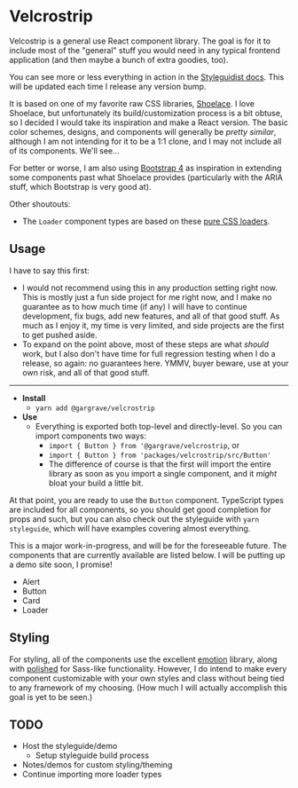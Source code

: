 # Velcrostrip

Velcostrip is a general use React component library. The goal is for it to
include most of the "general" stuff you would need in any typical frontend
application (and then maybe a bunch of extra goodies, too).

You can see more or less everything in action in the
[Styleguidist docs](https://gargrave.github.io/velcrostrip/). This will be
updated each time I release any version bump.

It is based on one of my favorite raw CSS libraries,
[Shoelace](https://www.shoelace.style/index.html). I love Shoelace, but
unfortunately its build/customization process is a bit obtuse, so I decided I
would take its inspiration and make a React version. The basic color schemes,
designs, and components will generally be _pretty similar_, although I am not
intending for it to be a 1:1 clone, and I may not include all of its components.
We'll see...

For better or worse, I am also using
[Bootstrap 4](https://getbootstrap.com/docs/4.0/getting-started/introduction/)
as inspiration in extending some components past what Shoelace provides
(particularly with the ARIA stuff, which Bootstrap is very good at).

Other shoutouts:

- The `Loader` component types are based on these
  [pure CSS loaders](https://loading.io/css/).

## Usage

I have to say this first:

- I would not recommend using this in any production setting right now. This is
  mostly just a fun side project for me right now, and I make no guarantee as to
  how much time (if any) I will have to continue development, fix bugs, add new
  features, and all of that good stuff. As much as I enjoy it, my time is very
  limited, and side projects are the first to get pushed aside.
- To expand on the point above, most of these steps are what _should_ work, but
  I also don't have time for full regression testing when I do a release, so
  again: no guarantees here. YMMV, buyer beware, use at your own risk, and all
  of that good stuff.

---

- **Install**
  - `yarn add @gargrave/velcrostrip`
- **Use**
  - Everything is exported both top-level and directly-level. So you can import
    components two ways:
    - `import { Button } from '@gargrave/velcrostrip`, or
    - `import { Button } from 'packages/velcrostrip/src/Button'`
    - The difference of course is that the first will import the entire library
      as soon as you import a single component, and it _might_ bloat your build
      a little bit.

At that point, you are ready to use the `Button` component. TypeScript types are
included for all components, so you should get good completion for props and
such, but you can also check out the styleguide with `yarn styleguide`, which
will have examples covering almost everything.

This is a major work-in-progress, and will be for the foreseeable future. The
components that are currently available are listed below. I will be putting up a
demo site soon, I promise!

- Alert
- Button
- Card
- Loader

## Styling

For styling, all of the components use the excellent
[emotion](https://emotion.sh/docs/introduction) library, along with
[polished](https://github.com/styled-components/polished) for Sass-like
functionality. However, I do intend to make every component customizable with
your own styles and class without being tied to any framework of my choosing.
(How much I will actually accomplish this goal is yet to be seen.)

## TODO

- Host the styleguide/demo
  - Setup styleguide build process
- Notes/demos for custom styling/theming
- Continue importing more loader types
